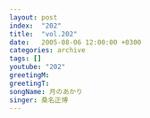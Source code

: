 ```yaml
---
layout: post
index:  "202"
title:  "vol.202"
date:   2005-08-06 12:00:00 +0300
categories: archive
tags: []
youtube: "202"
greetingM: 
greetingT: 
songName: 月のあかり
singer: 桑名正博
---
```

